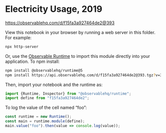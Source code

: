 # Electricity Usage, 2019

https://observablehq.com/d/f15fa3a927464de2@393

View this notebook in your browser by running a web server in this folder. For
example:

~~~sh
npx http-server
~~~

Or, use the [Observable Runtime](https://github.com/observablehq/runtime) to
import this module directly into your application. To npm install:

~~~sh
npm install @observablehq/runtime@5
npm install https://api.observablehq.com/d/f15fa3a927464de2@393.tgz?v=3
~~~

Then, import your notebook and the runtime as:

~~~js
import {Runtime, Inspector} from "@observablehq/runtime";
import define from "f15fa3a927464de2";
~~~

To log the value of the cell named “foo”:

~~~js
const runtime = new Runtime();
const main = runtime.module(define);
main.value("foo").then(value => console.log(value));
~~~
